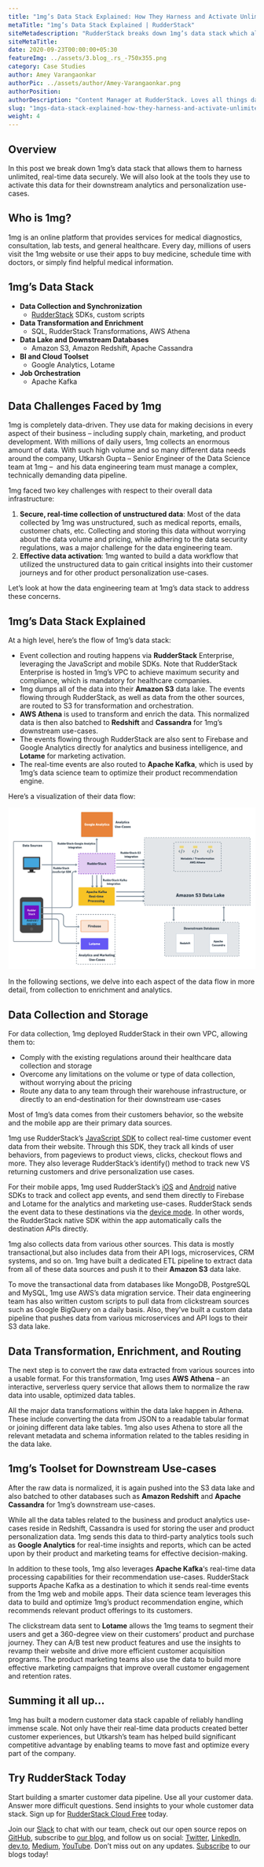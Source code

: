 ```yaml
---
title: "1mg’s Data Stack Explained: How They Harness and Activate Unlimited, Real-time Data"
metaTitle: "1mg’s Data Stack Explained | RudderStack"
siteMetadescription: "RudderStack breaks down 1mg’s data stack which allows harness unlimited data securely. Also explains the tools they use to activate this data for analytics."
siteMetaTitle:
date: 2020-09-23T00:00:00+05:30
featureImg: ../assets/3.blog_.rs_-750x355.png
category: Case Studies
author: Amey Varangaonkar
authorPic: ../assets/author/Amey-Varangaonkar.png
authorPosition: 
authorDescription: "Content Manager at RudderStack. Loves all things data. Manchester United, music, and sci-fi fan, among other things."
slug: "1mgs-data-stack-explained-how-they-harness-and-activate-unlimited-real-time-data"
weight: 4
---
```

Overview
--------

In this post we break down 1mg’s data stack that allows them to harness unlimited, real-time data securely. We will also look at the tools they use to activate this data for their downstream analytics and personalization use-cases.

Who is 1mg?
-----------

1mg is an online platform that provides services for medical diagnostics, consultation, lab tests, and general healthcare. Every day, millions of users visit the 1mg website or use their apps to buy medicine, schedule time with doctors, or simply find helpful medical information.

1mg’s Data Stack
----------------

*   **Data Collection and Synchronization**
    *   [RudderStack](http://www.rudderstack.com) SDKs, custom scripts
*   **Data Transformation and Enrichment**
    *   SQL, RudderStack Transformations, AWS Athena
*   **Data Lake and Downstream Databases** 
    *   Amazon S3, Amazon Redshift, Apache Cassandra
*   **BI and Cloud Toolset**
    *   Google Analytics, Lotame
*   **Job Orchestration**
    *   Apache Kafka

Data Challenges Faced by 1mg
----------------------------

1mg is completely data-driven. They use data for making decisions in every aspect of their business – including supply chain, marketing, and product development. With millions of daily users, 1mg collects an enormous amount of data. With such high volume and so many different data needs around the company, Utkarsh Gupta – Senior Engineer of the Data Science team at 1mg –  and his data engineering team must manage a complex, technically demanding data pipeline.

1mg faced two key challenges with respect to their overall data infrastructure:

1.  **Secure, real-time collection of unstructured data**: Most of the data collected by 1mg was unstructured, such as medical reports, emails, customer chats, etc. Collecting and storing this data without worrying about the data volume and pricing, while adhering to the data security regulations, was a major challenge for the data engineering team.
2.  **Effective data activation**: 1mg wanted to build a data workflow that utilized the unstructured data to gain critical insights into their customer journeys and for other product personalization use-cases.

Let’s look at how the data engineering team at 1mg’s data stack to address these concerns.

1mg’s Data Stack Explained
--------------------------

At a high level, here’s the flow of 1mg’s data stack: 

*   Event collection and routing happens via **RudderStack** Enterprise, leveraging the JavaScript and mobile SDKs. Note that RudderStack Enterprise is hosted in 1mg’s VPC to achieve maximum security and compliance, which is mandatory for healthcare companies.
*   1mg dumps all of the data into their **Amazon S3** data lake. The events flowing through RudderStack, as well as data from the other sources, are routed to S3 for transformation and orchestration.
*   **AWS Athena** is used to transform and enrich the data. This normalized data is then also batched to **Redshift** and **Cassandra** for 1mg’s downstream use-cases.
*   The events flowing through RudderStack are also sent to Firebase and Google Analytics directly for analytics and business intelligence, and **Lotame** for marketing activation. 
*   The real-time events are also routed to **Apache Kafka**, which is used by 1mg’s data science team to optimize their product recommendation engine.

Here’s a visualization of their data flow: 

![1mg Data Flow Through RudderStack](../assets/markdown/am7PbqlyGJnygre6.png)

In the following sections, we delve into each aspect of the data flow in more detail, from collection to enrichment and analytics.

Data Collection and Storage
---------------------------

For data collection, 1mg deployed RudderStack in their own VPC, allowing them to:

*   Comply with the existing regulations around their healthcare data collection and storage
*   Overcome any limitations on the volume or type of data collection, without worrying about the pricing
*   Route any data to any team through their warehouse infrastructure, or directly to an end-destination for their downstream use-cases

Most of 1mg’s data comes from their customers behavior, so the website and the mobile app are their primary data sources.

1mg use RudderStack’s [JavaScript SDK](https://docs.rudderstack.com/rudderstack-sdk-integration-guides/rudderstack-javascript-sdk) to collect real-time customer event data from their website. Through this SDK, they track all kinds of user behaviors, from pageviews to product views, clicks, checkout flows and more. They also leverage RudderStack’s identify() method to track new VS returning customers and drive personalization use cases. 

For their mobile apps, 1mg used RudderStack’s [iOS](https://docs.rudderstack.com/rudderstack-sdk-integration-guides/rudderstack-ios-sdk) and [Android](https://docs.rudderstack.com/rudderstack-sdk-integration-guides/rudderstack-android-sdk) native SDKs to track and collect app events, and send them directly to Firebase and Lotame for the analytics and marketing use-cases. RudderStack sends the event data to these destinations via the [device mode](https://docs.rudderstack.com/get-started/rudderstack-connection-modes#device-mode). In other words, the RudderStack native SDK within the app automatically calls the destination APIs directly.

1mg also collects data from various other sources. This data is mostly transactional,but also includes data from their API logs, microservices, CRM systems, and so on. 1mg have built a dedicated ETL pipeline to extract data from all of these data sources and push it to their **Amazon S3** data lake.

To move the transactional data from databases like MongoDB, PostgreSQL and MySQL, 1mg use AWS’s data migration service. Their data engineering team has also written custom scripts to pull data from clickstream sources such as Google BigQuery on a daily basis. Also, they’ve built a custom data pipeline that pushes data from various microservices and API logs to their S3 data lake.

Data Transformation, Enrichment, and Routing
--------------------------------------------

The next step is to convert the raw data extracted from various sources into a usable format. For this transformation, 1mg uses **AWS Athena** – an interactive, serverless query service that allows them to normalize the raw data into usable, optimized data tables.

All the major data transformations within the data lake happen in Athena. These include converting the data from JSON to a readable tabular format or joining different data lake tables. 1mg also uses Athena to store all the relevant metadata and schema information related to the tables residing in the data lake.

1mg’s Toolset for Downstream Use-cases
--------------------------------------

After the raw data is normalized, it is again pushed into the S3 data lake and also batched to other databases such as **Amazon Redshift** and **Apache Cassandra** for 1mg’s downstream use-cases. 

While all the data tables related to the business and product analytics use-cases reside in Redshift, Cassandra is used for storing the user and product personalization data. 1mg sends this data to third-party analytics tools such as **Google Analytics** for real-time insights and reports, which can be acted upon by their product and marketing teams for effective decision-making.

In addition to these tools, 1mg also leverages **Apache Kafka**‘s real-time data processing capabilities for their recommendation use-cases. RudderStack supports Apache Kafka as a destination to which it sends real-time events from the 1mg web and mobile apps. Their data science team leverages this data to build and optimize 1mg’s product recommendation engine, which recommends relevant product offerings to its customers.

The clickstream data sent to **Lotame** allows the 1mg teams to segment their users and get a 360-degree view on their customers’ product and purchase journey. They can A/B test new product features and use the insights to revamp their website and drive more efficient customer acquisition programs. The product marketing teams also use the data to build more effective marketing campaigns that improve overall customer engagement and retention rates.

Summing it all up…
------------------

1mg has built a modern customer data stack capable of reliably handling immense scale. Not only have their real-time data products created better customer experiences, but Utkarsh’s team has helped build significant competitive advantage by enabling teams to move fast and optimize every part of the company.

## Try RudderStack Today

Start building a smarter customer data pipeline. Use all your customer data. Answer more difficult questions. Send insights to your whole customer data stack. Sign up for [RudderStack Cloud Free](https://app.rudderlabs.com/signup?type=freetrial) today.

Join our [Slack](https://resources.rudderstack.com/join-rudderstack-slack) to chat with our team, check out our open source repos on [GitHub](https://github.com/rudderlabs), subscribe to [our blog](https://rudderstack.com/blog/), and follow us on social: [Twitter](https://twitter.com/RudderStack), [LinkedIn](https://www.linkedin.com/company/rudderlabs/), [dev.to](https://dev.to/rudderstack), [Medium](https://rudderstack.medium.com/), [YouTube](https://www.youtube.com/channel/UCgV-B77bV_-LOmKYHw8jvBw). Don’t miss out on any updates. [Subscribe](https://rudderstack.com/blog/) to our blogs today!

